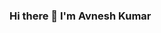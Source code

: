 ### Hi there 👋 I'm Avnesh Kumar

<!--
**avnesh141/avnesh141** is a ✨ _special_ ✨ repository because its `README.md` (this file) appears on your GitHub profile.
![Profile Views](https://komarev.com/ghpvc/?username=avnesh141)
Here are some ideas to get you started:
                                                      
- 🔭 I’m currently working on ...
- 🌱 I’m currently learning ...
- 👯 I’m looking to collaborate on ...
- 🤔 I’m looking for help with ...
- 💬 Ask me about ...
- 📫 How to reach me: ...
- 😄 Pronouns: ...
- ⚡ Fun fact: ...
-->

